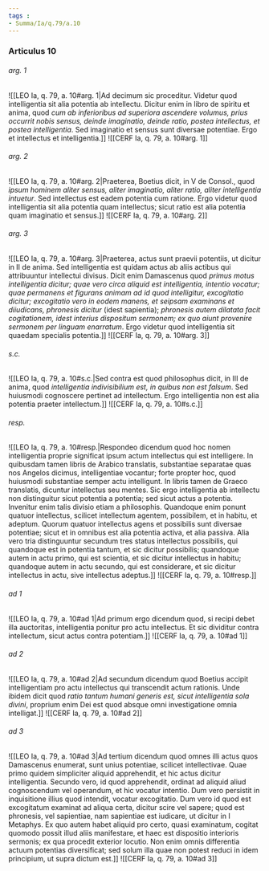 ```yaml
---
tags : 
- Summa/Ia/q.79/a.10
---
```


### Articulus 10

###### arg. 1
![[LEO Ia, q. 79, a. 10#arg. 1|Ad decimum sic proceditur. Videtur quod intelligentia sit alia potentia ab intellectu. Dicitur enim in libro de spiritu et anima, quod *cum ab inferioribus ad superiora ascendere volumus, prius occurrit nobis sensus, deinde imaginatio, deinde ratio, postea intellectus, et postea intelligentia*. Sed imaginatio et sensus sunt diversae potentiae. Ergo et intellectus et intelligentia.]]
![[CERF Ia, q. 79, a. 10#arg. 1]]

###### arg. 2
![[LEO Ia, q. 79, a. 10#arg. 2|Praeterea, Boetius dicit, in V de Consol., quod *ipsum hominem aliter sensus, aliter imaginatio, aliter ratio, aliter intelligentia intuetur*. Sed intellectus est eadem potentia cum ratione. Ergo videtur quod intelligentia sit alia potentia quam intellectus; sicut ratio est alia potentia quam imaginatio et sensus.]]
![[CERF Ia, q. 79, a. 10#arg. 2]]

###### arg. 3
![[LEO Ia, q. 79, a. 10#arg. 3|Praeterea, actus sunt praevii potentiis, ut dicitur in II de anima. Sed intelligentia est quidam actus ab aliis actibus qui attribuuntur intellectui divisus. Dicit enim Damascenus quod *primus motus intelligentia dicitur; quae vero circa aliquid est intelligentia, intentio vocatur; quae permanens et figurans animam ad id quod intelligitur, excogitatio dicitur; excogitatio vero in eodem manens, et seipsam examinans et diiudicans, phronesis dicitur* (idest sapientia); *phronesis autem dilatata facit cogitationem, idest interius dispositum sermonem; ex quo aiunt provenire sermonem per linguam enarratum*. Ergo videtur quod intelligentia sit quaedam specialis potentia.]]
![[CERF Ia, q. 79, a. 10#arg. 3]]

###### s.c.
![[LEO Ia, q. 79, a. 10#s.c.|Sed contra est quod philosophus dicit, in III de anima, quod *intelligentia indivisibilium est, in quibus non est falsum*. Sed huiusmodi cognoscere pertinet ad intellectum. Ergo intelligentia non est alia potentia praeter intellectum.]]
![[CERF Ia, q. 79, a. 10#s.c.]]

###### resp.
![[LEO Ia, q. 79, a. 10#resp.|Respondeo dicendum quod hoc nomen intelligentia proprie significat ipsum actum intellectus qui est intelligere. In quibusdam tamen libris de Arabico translatis, substantiae separatae quas nos Angelos dicimus, intelligentiae vocantur; forte propter hoc, quod huiusmodi substantiae semper actu intelligunt. In libris tamen de Graeco translatis, dicuntur intellectus seu mentes. Sic ergo intelligentia ab intellectu non distinguitur sicut potentia a potentia; sed sicut actus a potentia. Invenitur enim talis divisio etiam a philosophis. Quandoque enim ponunt quatuor intellectus, scilicet intellectum agentem, possibilem, et in habitu, et adeptum. Quorum quatuor intellectus agens et possibilis sunt diversae potentiae; sicut et in omnibus est alia potentia activa, et alia passiva. Alia vero tria distinguuntur secundum tres status intellectus possibilis, qui quandoque est in potentia tantum, et sic dicitur possibilis; quandoque autem in actu primo, qui est scientia, et sic dicitur intellectus in habitu; quandoque autem in actu secundo, qui est considerare, et sic dicitur intellectus in actu, sive intellectus adeptus.]]
![[CERF Ia, q. 79, a. 10#resp.]]

###### ad 1
![[LEO Ia, q. 79, a. 10#ad 1|Ad primum ergo dicendum quod, si recipi debet illa auctoritas, intelligentia ponitur pro actu intellectus. Et sic dividitur contra intellectum, sicut actus contra potentiam.]]
![[CERF Ia, q. 79, a. 10#ad 1]]

###### ad 2
![[LEO Ia, q. 79, a. 10#ad 2|Ad secundum dicendum quod Boetius accipit intelligentiam pro actu intellectus qui transcendit actum rationis. Unde ibidem dicit quod *ratio tantum humani generis est, sicut intelligentia sola divini*, proprium enim Dei est quod absque omni investigatione omnia intelligat.]]
![[CERF Ia, q. 79, a. 10#ad 2]]

###### ad 3
![[LEO Ia, q. 79, a. 10#ad 3|Ad tertium dicendum quod omnes illi actus quos Damascenus enumerat, sunt unius potentiae, scilicet intellectivae. Quae primo quidem simpliciter aliquid apprehendit, et hic actus dicitur intelligentia. Secundo vero, id quod apprehendit, ordinat ad aliquid aliud cognoscendum vel operandum, et hic vocatur intentio. Dum vero persistit in inquisitione illius quod intendit, vocatur excogitatio. Dum vero id quod est excogitatum examinat ad aliqua certa, dicitur scire vel sapere; quod est phronesis, vel sapientiae, nam sapientiae est iudicare, ut dicitur in I Metaphys. Ex quo autem habet aliquid pro certo, quasi examinatum, cogitat quomodo possit illud aliis manifestare, et haec est dispositio interioris sermonis; ex qua procedit exterior locutio. Non enim omnis differentia actuum potentias diversificat; sed solum illa quae non potest reduci in idem principium, ut supra dictum est.]]
![[CERF Ia, q. 79, a. 10#ad 3]]

